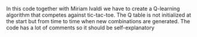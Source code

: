 In this code together with Miriam Ivaldi we have to create a Q-learning algorithm that competes against tic-tac-toe. The Q table is not initialized at the start but from time to time when new combinations are generated.
The code has a lot of comments so it should be self-explanatory